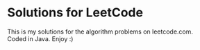 # Solutions for LeetCode
This is my solutions for the algorithm problems on leetcode.com.  
Coded in Java. Enjoy :) 